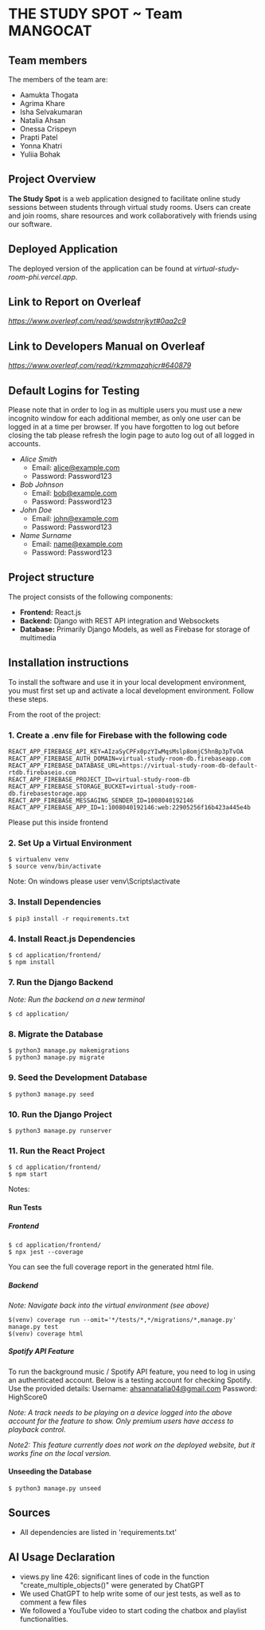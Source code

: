 # THE STUDY SPOT ~ Team MANGOCAT
  
## Team members
The members of the team are:
- Aamukta Thogata
- Agrima Khare
- Isha Selvakumaran
- Natalia Ahsan
- Onessa Crispeyn
- Prapti Patel
- Yonna Khatri
- Yuliia Bohak

## Project Overview
**The Study Spot** is a web application designed to facilitate online study sessions between students through virtual study rooms. Users can create and join rooms, share resources and work collaboratively with friends using our software. 

## Deployed Application
The deployed version of the application can be found at *virtual-study-room-phi.vercel.app*.

## Link to Report on Overleaf
*https://www.overleaf.com/read/spwdstnrjkyt#0aa2c9*

## Link to Developers Manual on Overleaf
*https://www.overleaf.com/read/rkzmmqzqhjcr#640879*

## Default Logins for Testing
Please note that in order to log in as multiple users you must use a new incognito window for each additional member, as only one user can be logged in at a time per browser. If you have forgotten to log out before closing the tab please refresh the login page to auto log out of all logged in accounts.

- _Alice Smith_
	- Email: alice@example.com
   	- Password: Password123
- _Bob Johnson_
	- Email: bob@example.com
   	- Password: Password123
- _John Doe_
	- Email: john@example.com
   	- Password: Password123
- _Name Surname_
  	- Email: name@example.com
  	- Password: Password123

## Project structure
The project consists of the following components:
- **Frontend:** React.js
- **Backend:** Django with REST API integration and Websockets
- **Database:** Primarily Django Models, as well as Firebase for storage of multimedia

## Installation instructions
To install the software and use it in your local development environment, you must first set up and activate a local development environment.  Follow these steps. 

From the root of the project:

### 1. Create a .env file for Firebase with the following code

```
REACT_APP_FIREBASE_API_KEY=AIzaSyCPFx0pzYIwMqsMslp8omjC5hnBp3pTvOA
REACT_APP_FIREBASE_AUTH_DOMAIN=virtual-study-room-db.firebaseapp.com
REACT_APP_FIREBASE_DATABASE_URL=https://virtual-study-room-db-default-rtdb.firebaseio.com
REACT_APP_FIREBASE_PROJECT_ID=virtual-study-room-db
REACT_APP_FIREBASE_STORAGE_BUCKET=virtual-study-room-db.firebasestorage.app
REACT_APP_FIREBASE_MESSAGING_SENDER_ID=1008040192146
REACT_APP_FIREBASE_APP_ID=1:1008040192146:web:22905256f16b423a445e4b
```
Please put this inside frontend

### 2. Set Up a Virtual Environment
```
$ virtualenv venv
$ source venv/bin/activate
```
Note: On windows please user venv\Scripts\activate

### 3. Install Dependencies
```
$ pip3 install -r requirements.txt
```

### 4. Install React.js Dependencies
```
$ cd application/frontend/
$ npm install
```

### 7. Run the Django Backend
_Note: Run the backend on a new terminal_
```
$ cd application/
```

### 8. Migrate the Database
```
$ python3 manage.py makemigrations
$ python3 manage.py migrate
```

### 9. Seed the Development Database
```
$ python3 manage.py seed
```

### 10. Run the Django Project
```
$ python3 manage.py runserver
```

### 11. Run the React Project
```
$ cd application/frontend/
$ npm start
```

Notes:
#### Run Tests
##### Frontend
```
$ cd application/frontend/
$ npx jest --coverage
```
You can see the full coverage report in the generated html file.
##### Backend
_Note: Navigate back into the virtual environment (see above)_
```
$(venv) coverage run --omit='*/tests/*,*/migrations/*,manage.py' manage.py test
$(venv) coverage html 
```
##### Spotify API Feature
To run the background music / Spotify API feature, you need to log in using an authenticated account. Below is a testing account for checking Spotify. Use the provided details:
Username: ahsannatalia04@gmail.com
Password: HighScore0

_Note: A track needs to be playing on a device logged into the above account for the feature to show. Only premium users have access to playback control._

_Note2: This feature currently does not work on the deployed website, but it works fine on the local version._

#### Unseeding the Database
```
$ python3 manage.py unseed
```

## Sources
- All dependencies are listed in 'requirements.txt'

## AI Usage Declaration
- views.py line 426: significant lines of code in the function "create_multiple_objects()" were generated by ChatGPT
- We used ChatGPT to help write some of our jest tests, as well as to comment a few files
- We followed a YouTube video to start coding the chatbox and playlist functionalities. 

       
